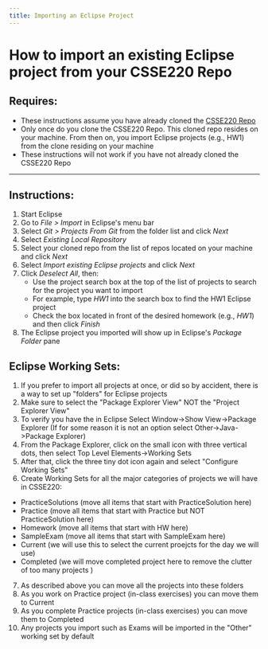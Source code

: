 ```yaml
---
title: Importing an Eclipse Project
---
```


# How to import an existing Eclipse project from your CSSE220 Repo

## Requires:
- These instructions assume you have already cloned the [CSSE220 Repo](https://github.com/RHIT-CSSE/csse220.git)
- Only once do you clone the CSSE220 Repo. This cloned repo resides on your machine. From then on, you import Eclipse projects (e.g., HW1) from the clone residing on your machine
- These instructions will not work if you have not already cloned the CSSE220 Repo

***

## Instructions:

1. Start Eclipse
2. Go to *File > Import* in Eclipse's menu bar
3. Select *Git > Projects From Git* from the folder list and click *Next*
4. Select *Existing Local Repository*
5. Select your cloned repo from the list of repos located on your machine and click *Next*
6. Select *Import existing Eclipse projects* and click *Next*
7. Click *Deselect All*, then:
   * Use the project search box at the top of the list of projects to search for the project you want to import
   * For example, type *HW1* into the search box to find the HW1 Eclipse project
   * Check the box located in front of the desired homework (e.g., *HW1*) and then click *Finish*
8. The Eclipse project you imported will show up in Eclipse's *Package Folder* pane

## Eclipse Working Sets:

1. If you prefer to import all projects at once, or did so by accident, there is a way to set up "folders" for Eclipse projects
2. Make sure to select the "Package Explorer View" NOT the "Project Explorer View"
3. To verify you have the in Eclipse Select Window->Show View->Package Explorer (If for some reason it is not an option select Other->Java->Package Explorer)
4. From the Package Explorer, click on the small icon with three vertical dots, then select Top Level Elements->Working Sets
5. After that, click the three tiny dot icon again and select "Configure Working Sets"
6. Create Working Sets for all the major categories of projects we will have in CSSE220:
 * PracticeSolutions (move all items that start with PracticeSolution here)
 * Practice (move all items that start with Practice but NOT PracticeSolution here)
 * Homework (move all items that start with HW here)
 * SampleExam (move all items that start with SampleExam here)
 * Current (we will use this to select the current proejcts for the day we will use)
 * Completed (we will move completed project here to remove the clutter of too many projects )
7. As described above you can move all the projects into these folders
8. As you work on Practice project (in-class exercises) you can move them to Current
9. As you complete Practice projects (in-class exercises) you can move them to Completed
10. Any projects you import such as Exams will be imported in the "Other" working set by default
